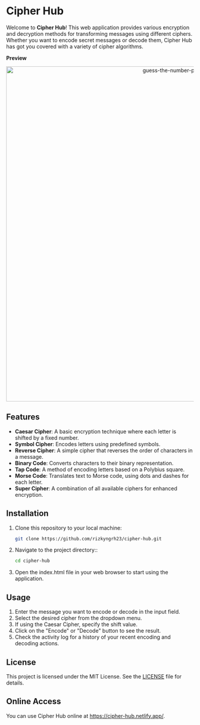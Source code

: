 # Cipher Hub

Welcome to **Cipher Hub**! This web application provides various encryption and decryption methods for transforming messages using different ciphers. Whether you want to encode secret messages or decode them, Cipher Hub has got you covered with a variety of cipher algorithms.

**Preview**
<div align="center">
  <img src="https://github.com/user-attachments/assets/6127bf9c-07e2-40d3-b145-ec0731d3cf62" alt="guess-the-number-preview" width="900" />
</div>


## Features

- **Caesar Cipher**: A basic encryption technique where each letter is shifted by a fixed number.
- **Symbol Cipher**: Encodes letters using predefined symbols.
- **Reverse Cipher**: A simple cipher that reverses the order of characters in a message.
- **Binary Code**: Converts characters to their binary representation.
- **Tap Code**: A method of encoding letters based on a Polybius square.
- **Morse Code**: Translates text to Morse code, using dots and dashes for each letter.
- **Super Cipher**: A combination of all available ciphers for enhanced encryption.

## Installation

1. Clone this repository to your local machine:

   ```bash
   git clone https://github.com/rizkyngrh23/cipher-hub.git

2. Navigate to the project directory::

   ```bash
   cd cipher-hub
3. Open the index.html file in your web browser to start using the application.

## Usage

1. Enter the message you want to encode or decode in the input field.
2. Select the desired cipher from the dropdown menu.
3. If using the Caesar Cipher, specify the shift value.
4. Click on the "Encode" or "Decode" button to see the result.
5. Check the activity log for a history of your recent encoding and decoding actions.

## License

This project is licensed under the MIT License. See the [LICENSE](LICENSE) file for details.

## Online Access

You can use Cipher Hub online at https://cipher-hub.netlify.app/.
